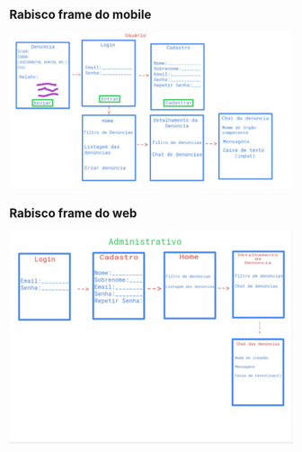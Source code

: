 ## Rabisco frame do mobile

![Mobile](https://github.com/FayrosSky/aqui-oh-docs/blob/master/rabisco-frame/mobile.jpg)

## Rabisco frame do web

![Web](https://github.com/FayrosSky/aqui-oh-docs/blob/master/rabisco-frame/web.jpg)
